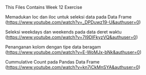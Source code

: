 This Files Contains Week 12 Exercise

Memadukan loc dan iloc untuk seleksi data pada Data Frame (https://www.youtube.com/watch?v=_DPDuwz19-U&authuser=0)

Seleksi weekdays dan weekends pada data deret waktu (https://www.youtube.com/watch?v=7I9DlFkyzVQ&authuser=0)

Penanganan kolom dengan tipe data beragam (https://www.youtube.com/watch?v=E-WoMJx-bNk&authuser=0)

Cummulative Count pada Pandas Data Frame (https://www.youtube.com/watch?v=kn7iCkMnSYA&authuser=0)
